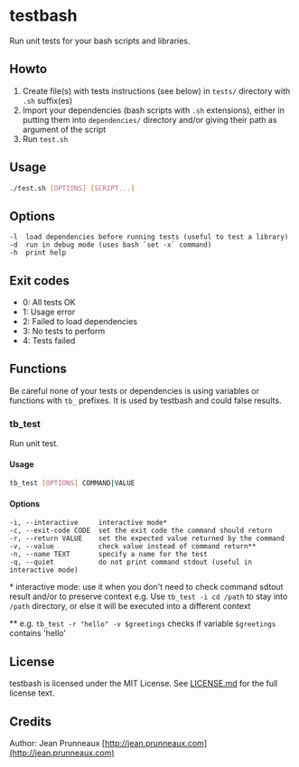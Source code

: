 # testbash

Run unit tests for your bash scripts and libraries.

## Howto

1. Create file(s) with tests instructions (see below) in `tests/` directory with `.sh` suffix(es)
2. Import your dependencies (bash scripts with `.sh` extensions), either in putting them into `dependencies/` directory
and/or giving their path as argument of the script
3. Run `test.sh`

## Usage
```bash
./test.sh [OPTIONS] [SCRIPT...]
```

## Options
```
-l  load dependencies before running tests (useful to test a library)
-d  run in debug mode (uses bash `set -x` command)
-h  print help
```

## Exit codes
- 0: All tests OK
- 1: Usage error
- 2: Failed to load dependencies
- 3: No tests to perform
- 4: Tests failed

## Functions
Be careful none of your tests or dependencies is using variables or functions with `tb_` prefixes.
It is used by testbash and could false results.

### tb_test
Run unit test.

#### Usage
```bash
tb_test [OPTIONS] COMMAND|VALUE
```

#### Options
```
-i, --interactive     interactive mode*
-c, --exit-code CODE  set the exit code the command should return
-r, --return VALUE    set the expected value returned by the command
-v, --value           check value instead of command return**
-n, --name TEXT       specify a name for the test
-q, --quiet           do not print command stdout (useful in interactive mode)
```

\*  interactive mode: use it when you don't need to check command sdtout result and/or to preserve context
    e.g. Use `tb_test -i cd /path` to stay into `/path` directory, or else it will be executed into a different context

\** e.g. `tb_test -r "hello" -v $greetings` checks if variable `$greetings` contains 'hello'

## License
testbash is licensed under the MIT License. See [LICENSE.md](LICENSE.md) for the full license text.

## Credits
Author: Jean Prunneaux [http://jean.prunneaux.com](http://jean.prunneaux.com)
